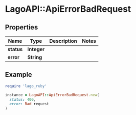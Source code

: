 # LagoAPI::ApiErrorBadRequest

## Properties

| Name | Type | Description | Notes |
| ---- | ---- | ----------- | ----- |
| **status** | **Integer** |  |  |
| **error** | **String** |  |  |

## Example

```ruby
require 'lago_ruby'

instance = LagoAPI::ApiErrorBadRequest.new(
  status: 400,
  error: Bad request
)
```

